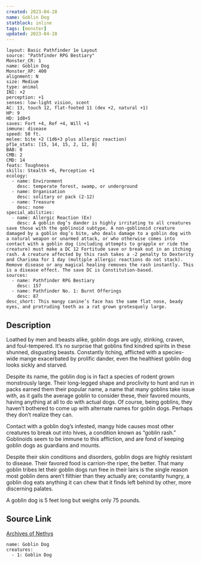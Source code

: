 ```yaml
---
created: 2023-04-28
name: Goblin Dog
statblock: inline
tags: [monster]
updated: 2023-04-28
---
```

```statblock
layout: Basic Pathfinder 1e Layout
source: "Pathfinder RPG Bestiary"
Monster_CR: 1
name: Goblin Dog
Monster_XP: 400
alignment: N
size: Medium
type: animal
INI: +2
perception: +1
senses: low-light vision, scent
AC: 13, touch 12, flat-footed 11 (dex +2, natural +1)
HP: 9
HD: 1d8+5
saves: Fort +4, Ref +4, Will +1
immune: disease
speed: 50 ft.
melee: bite +2 (1d6+3 plus allergic reaction)
pf1e_stats: [15, 14, 15, 2, 12, 8]
BAB: 0
CMB: 2
CMD: 14
feats: Toughness
skills: Stealth +6, Perception +1
ecology:
  - name: Environment
    desc: temperate forest, swamp, or underground
  - name: Organisation
    desc: solitary or pack (2-12)
  - name: Treasure
    desc: none
special_abilities:
  - name: Allergic Reaction (Ex)
    desc: A goblin dog’s dander is highly irritating to all creatures save those with the goblinoid subtype. A non-goblinoid creature damaged by a goblin dog’s bite, who deals damage to a goblin dog with a natural weapon or unarmed attack, or who otherwise comes into contact with a goblin dog (including attempts to grapple or ride the creature) must make a DC 12 Fortitude save or break out in an itching rash. A creature affected by this rash takes a -2 penalty to Dexterity and Charisma for 1 day (multiple allergic reactions do not stack). Remove disease or any magical healing removes the rash instantly. This is a disease effect. The save DC is Constitution-based.
sources:
  - name: Pathfinder RPG Bestiary
    desc: 157
  - name: Pathfinder No. 1: Burnt Offerings
    desc: 87
desc_short: This mangy canine’s face has the same flat nose, beady eyes, and protruding teeth as a rat grown grotesquely large.
```
## Description
Loathed by men and beasts alike, goblin dogs are ugly, stinking, craven, and foul-tempered. It’s no surprise that goblins find kindred spirits in these shunned, disgusting beasts. Constantly itching, afflicted with a species-wide mange exacerbated by prolific dander, even the healthiest goblin dog looks sickly and starved.

Despite its name, the goblin dog is in fact a species of rodent grown monstrously large. Their long-legged shape and proclivity to hunt and run in packs earned them their popular name, a name that many goblins take issue with, as it galls the average goblin to consider these, their favored mounts, having anything at all to do with actual dogs. Of course, being goblins, they haven’t bothered to come up with alternate names for goblin dogs. Perhaps they don’t realize they can.

Contact with a goblin dog’s infested, mangy hide causes most other creatures to break out into hives, a condition known as “goblin rash.” Goblinoids seem to be immune to this affliction, and are fond of keeping goblin dogs as guardians and mounts.

Despite their skin conditions and disorders, goblin dogs are highly resistant to disease. Their favored food is carrion-the riper, the better. That many goblin tribes let their goblin dogs run free in their lairs is the single reason most goblin dens aren’t filthier than they actually are; constantly hungry, a goblin dog eats anything it can chew that it finds left behind by other, more discerning palates.

A goblin dog is 5 feet long but weighs only 75 pounds.
## Source Link
[Archives of Nethys](https://aonprd.com/MonsterDisplay.aspx?ItemName=Goblin%20Dog)
```encounter-table
name: Goblin Dog
creatures:
  - 1: Goblin Dog
```
